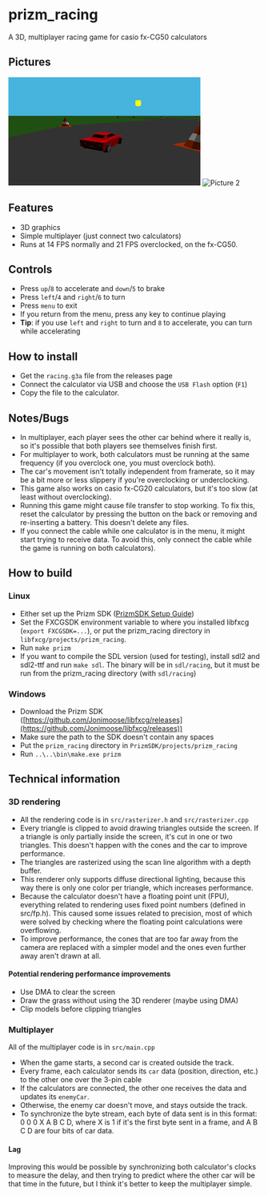 # prizm_racing
A 3D, multiplayer racing game for casio fx-CG50 calculators

## Pictures
![Picture 1](resources/picture1.png)
![Picture 2](resources/picture2.jpg)

## Features
- 3D graphics
- Simple multiplayer (just connect two calculators)
- Runs at 14 FPS normally and 21 FPS overclocked, on the fx-CG50.

## Controls
- Press `up`/`8` to accelerate and `down`/`5` to brake
- Press `left`/`4` and `right`/`6` to turn
- Press `menu` to exit
- If you return from the menu, press any key to continue playing
- **Tip**: if you use `left` and `right` to turn and `8` to accelerate, you can turn while accelerating

## How to install
- Get the `racing.g3a` file from the releases page
- Connect the calculator via USB and choose the `USB Flash` option (`F1`)
- Copy the file to the calculator.

## Notes/Bugs
- In multiplayer, each player sees the other car behind where it really is, so it's possible that both players see themselves finish first.
- For multiplayer to work, both calculators must be running at the same frequency (if you overclock one, you must overclock both).
- The car's movement isn't totally independent from framerate, so it may be a bit more or less slippery if you're overclocking or underclocking.
- This game also works on casio fx-CG20 calculators, but it's too slow (at least without overclocking).
- Running this game might cause file transfer to stop working. To fix this, reset the calculator by pressing the button on the back or removing and re-inserting a battery. This doesn't delete any files.
- If you connect the cable while one calculator is in the menu, it might start trying to receive data. To avoid this, only connect the cable while the game is running on both calculators).

## How to build
### Linux
- Either set up the Prizm SDK ([PrizmSDK Setup Guide](https://prizm.cemetech.net/index.php/PrizmSDK_Setup_Guide))
- Set the FXCGSDK environment variable to where you installed libfxcg (`export FXCGSDK=...`), or put the prizm_racing directory in `libfxcg/projects/prizm_racing`.
- Run `make prizm`
- If you want to compile the SDL version (used for testing), install sdl2 and sdl2-ttf and run `make sdl`. The binary will be in `sdl/racing`, but it must be run from the prizm_racing directory (with `sdl/racing`)

### Windows
- Download the Prizm SDK ([https://github.com/Jonimoose/libfxcg/releases](https://github.com/Jonimoose/libfxcg/releases))
- Make sure the path to the SDK doesn't contain any spaces
- Put the `prizm_racing` directory in `PrizmSDK/projects/prizm_racing`
- Run `..\..\bin\make.exe prizm`

## Technical information
### 3D rendering
- All the rendering code is in `src/rasterizer.h` and `src/rasterizer.cpp`
- Every triangle is clipped to avoid drawing triangles outside the screen. If a triangle is only partially inside the screen, it's cut in one or two triangles. This doesn't happen with the cones and the car to improve performance.
- The triangles are rasterized using the scan line algorithm with a depth buffer.
- This renderer only supports diffuse directional lighting, because this way there is only one color per triangle, which increases performance.
- Because the calculator doesn't have a floating point unit (FPU), everything related to rendering uses fixed point numbers (defined in src/fp.h). This caused some issues related to precision, most of which were solved by checking where the floating point calculations were overflowing.
- To improve performance, the cones that are too far away from the camera are replaced with a simpler model and the ones even further away aren't drawn at all.

#### Potential rendering performance improvements
- Use DMA to clear the screen
- Draw the grass without using the 3D renderer (maybe using DMA)
- Clip models before clipping triangles

### Multiplayer
All of the multiplayer code is in `src/main.cpp`
- When the game starts, a second car is created outside the track.
- Every frame, each calculator sends its `car` data (position, direction, etc.) to the other one over the 3-pin cable
- If the calculators are connected, the other one receives the data and updates its `enemyCar`.
- Otherwise, the enemy car doesn't move, and stays outside the track.
- To synchronize the byte stream, each byte of data sent is in this format: 0 0 0 X A B C D, where X is 1 if it's the first byte sent in a frame, and A B C D are four bits of car data.

#### Lag
Improving this would be possible by synchronizing both calculator's clocks to measure the delay, and then trying to predict where the other car will be that time in the future, but I think it's better to keep the multiplayer simple.
